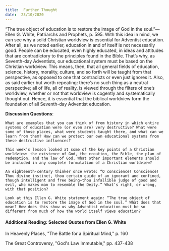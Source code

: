 ```yaml
---
title:  Further Thought
date:  23/10/2020
---
```


“The true object of education is to restore the image of God in the soul.”—Ellen G. White, Patriarchs and Prophets, p. 595. With this idea in mind, we can see why a solid Christian worldview is essential for Adventist education. After all, as we noted earlier, education in and of itself is not necessarily good. People can be educated, even highly educated, in ideas and attitudes that are contradictory to the principles found in the Bible. That’s why, as Seventh-day Adventists, our educational system must be based on the Christian worldview. This means, then, that all general fields of education, science, history, morality, culture, and so forth will be taught from that perspective, as opposed to one that contradicts or even just ignores it. Also, as said earlier but worth repeating: there’s no such thing as a neutral perspective; all of life, all of reality, is viewed through the filters of one’s worldview, whether or not that worldview is cogently and systematically thought out. Hence, it is essential that the biblical worldview form the foundation of all Seventh-day Adventist education.

**Discussion Questions**:

`What are examples that you can think of from history in which entire systems of education were (or even are) very destructive? What were some of those places, what were students taught there, and what can we learn from them? How can we protect our own educational systems from these destructive influences?`

`This week’s lesson looked at some of the key points of a Christian worldview: the existence of God, the creation, the Bible, the plan of redemption, and the law of God. What other important elements should be included in any complete formulation of a Christian worldview?`

`An eighteenth-century thinker once wrote: “O conscience! Conscience! Thou divine instinct, thou certain guide of an ignorant and confined, though intelligent and free being—thou infallible judge of good and evil, who makes man to resemble the Deity.” What’s right, or wrong, with that position?`

`Look at this Ellen G. White statement again: “The true object of education is to restore the image of God in the soul.” What does that mean? How does this show us why Adventist education must be so different from much of how the world itself views education?`

#### Additional Reading: Selected Quotes from Ellen G. White

In Heavenly Places, "The Battle for a Spiritual Mind," p. 160

The Great Controversy, "God's Law Immutable," pp. 437-438